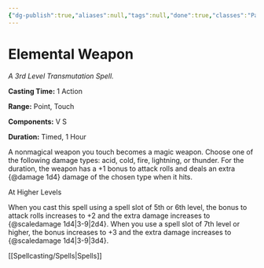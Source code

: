 ```yaml
---
{"dg-publish":true,"aliases":null,"tags":null,"done":true,"classes":"Paladin, Artificer (Revisited), Artificer,","spellLevel":3,"school":"Transmutation","source":"PHB","permalink":"/spells/elemental-weapon/","dgHomeLink":false,"dgPassFrontmatter":true}
---
```


# Elemental Weapon
*A 3rd Level Transmutation Spell.*

**Casting Time:** 1 Action

**Range:** Point, Touch

**Components:** V S 

**Duration:** Timed, 1 Hour

A nonmagical weapon you touch becomes a magic weapon. Choose one of the following damage types: acid, cold, fire, lightning, or thunder. For the duration, the weapon has a +1 bonus to attack rolls and deals an extra {@damage 1d4} damage of the chosen type when it hits.

At Higher Levels

When you cast this spell using a spell slot of 5th or 6th level, the bonus to attack rolls increases to +2 and the extra damage increases to {@scaledamage 1d4|3-9|2d4}. When you use a spell slot of 7th level or higher, the bonus increases to +3 and the extra damage increases to {@scaledamage 1d4|3-9|3d4}.

[[Spellcasting/Spells|Spells]]